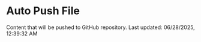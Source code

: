 # Auto Push File

Content that will be pushed to GitHub repository.
Last updated: 06/28/2025, 12:39:32 AM
